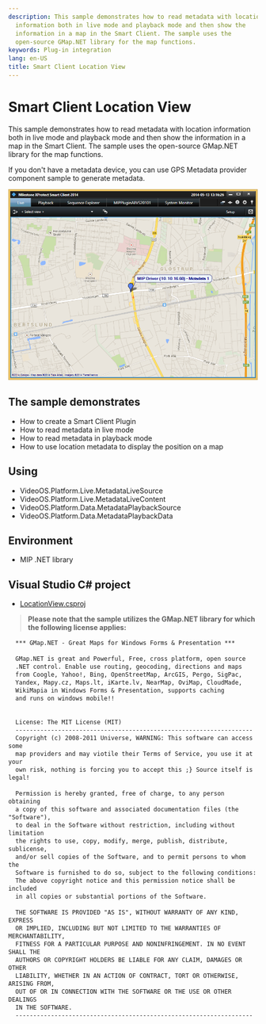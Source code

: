 ```yaml
---
description: This sample demonstrates how to read metadata with location
  information both in live mode and playback mode and then show the
  information in a map in the Smart Client. The sample uses the
  open-source GMap.NET library for the map functions.
keywords: Plug-in integration
lang: en-US
title: Smart Client Location View
---
```


# Smart Client Location View

This sample demonstrates how to read metadata with location information
both in live mode and playback mode and then show the information in a
map in the Smart Client. The sample uses the open-source GMap.NET
library for the map functions.

If you don\'t have a metadata device, you can use GPS Metadata provider
component sample to generate metadata.

![](LocationView1.png)

## The sample demonstrates

-   How to create a Smart Client Plugin
-   How to read metadata in live mode
-   How to read metadata in playback mode
-   How to use location metadata to display the position on a map

## Using

-   VideoOS.Platform.Live.MetadataLiveSource
-   VideoOS.Platform.Live.MetadataLiveContent
-   VideoOS.Platform.Data.MetadataPlaybackSource
-   VideoOS.Platform.Data.MetadataPlaybackData

## Environment

-   MIP .NET library

## Visual Studio C\# project

-   [LocationView.csproj](javascript:openLink('..\\\\PluginSamples\\\\LocationView\\\\LocationView.csproj');)

> **Please note that the sample utilizes the GMap.NET library for which
> the following license applies:**

~~~ text
  *** GMap.NET - Great Maps for Windows Forms & Presentation ***

  GMap.NET is great and Powerful, Free, cross platform, open source
  .NET control. Enable use routing, geocoding, directions and maps
  from Coogle, Yahoo!, Bing, OpenStreetMap, ArcGIS, Pergo, SigPac,
  Yandex, Mapy.cz, Maps.lt, iKarte.lv, NearMap, OviMap, CloudMade,
  WikiMapia in Windows Forms & Presentation, supports caching
  and runs on windows mobile!!


  License: The MIT License (MIT)
  -------------------------------------------------------------------
  Copyright (c) 2008-2011 Universe, WARNING: This software can access some
  map providers and may viotile their Terms of Service, you use it at your
  own risk, nothing is forcing you to accept this ;} Source itself is legal!

  Permission is hereby granted, free of charge, to any person obtaining
  a copy of this software and associated documentation files (the "Software"),
  to deal in the Software without restriction, including without limitation
  the rights to use, copy, modify, merge, publish, distribute, sublicense,
  and/or sell copies of the Software, and to permit persons to whom the
  Software is furnished to do so, subject to the following conditions:
  The above copyright notice and this permission notice shall be included
  in all copies or substantial portions of the Software.

  THE SOFTWARE IS PROVIDED "AS IS", WITHOUT WARRANTY OF ANY KIND, EXPRESS
  OR IMPLIED, INCLUDING BUT NOT LIMITED TO THE WARRANTIES OF MERCHANTABILITY,
  FITNESS FOR A PARTICULAR PURPOSE AND NONINFRINGEMENT. IN NO EVENT SHALL THE
  AUTHORS OR COPYRIGHT HOLDERS BE LIABLE FOR ANY CLAIM, DAMAGES OR OTHER
  LIABILITY, WHETHER IN AN ACTION OF CONTRACT, TORT OR OTHERWISE, ARISING FROM,
  OUT OF OR IN CONNECTION WITH THE SOFTWARE OR THE USE OR OTHER DEALINGS
  IN THE SOFTWARE.
  -------------------------------------------------------------------
~~~
